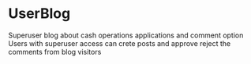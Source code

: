 # UserBlog
Superuser blog about cash operations applications and comment option
Users with superuser access can crete posts and approve reject the comments from blog visitors


